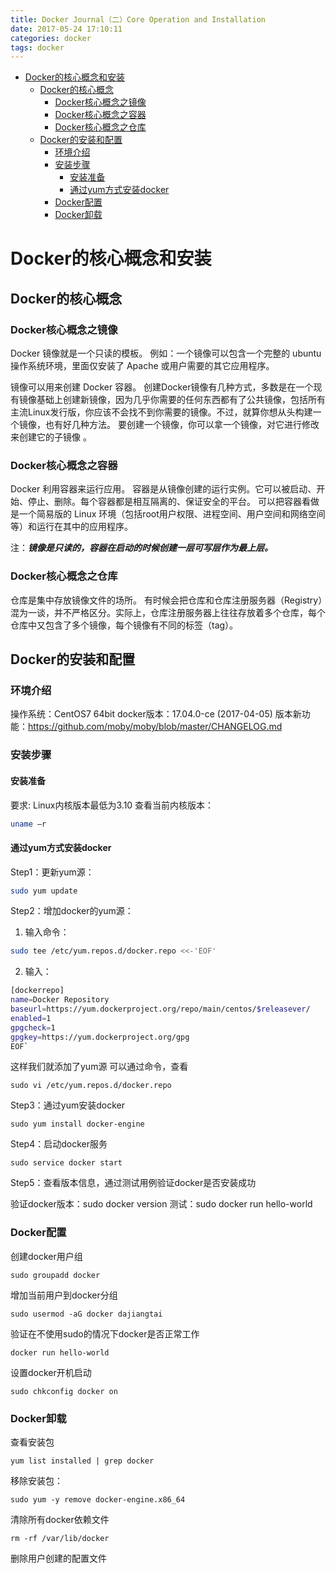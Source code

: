 ```yaml
---
title: Docker Journal（二）Core Operation and Installation
date: 2017-05-24 17:10:11
categories: docker
tags: docker
---
```


- [Docker的核心概念和安装](#docker%E7%9A%84%E6%A0%B8%E5%BF%83%E6%A6%82%E5%BF%B5%E5%92%8C%E5%AE%89%E8%A3%85)
  - [Docker的核心概念](#docker%E7%9A%84%E6%A0%B8%E5%BF%83%E6%A6%82%E5%BF%B5)
    - [Docker核心概念之镜像](#docker%E6%A0%B8%E5%BF%83%E6%A6%82%E5%BF%B5%E4%B9%8B%E9%95%9C%E5%83%8F)
    - [Docker核心概念之容器](#docker%E6%A0%B8%E5%BF%83%E6%A6%82%E5%BF%B5%E4%B9%8B%E5%AE%B9%E5%99%A8)
    - [Docker核心概念之仓库](#docker%E6%A0%B8%E5%BF%83%E6%A6%82%E5%BF%B5%E4%B9%8B%E4%BB%93%E5%BA%93)
  - [Docker的安装和配置](#docker%E7%9A%84%E5%AE%89%E8%A3%85%E5%92%8C%E9%85%8D%E7%BD%AE)
    - [环境介绍](#%E7%8E%AF%E5%A2%83%E4%BB%8B%E7%BB%8D)
    - [安装步骤](#%E5%AE%89%E8%A3%85%E6%AD%A5%E9%AA%A4)
      - [安装准备](#%E5%AE%89%E8%A3%85%E5%87%86%E5%A4%87)
      - [通过yum方式安装docker](#%E9%80%9A%E8%BF%87yum%E6%96%B9%E5%BC%8F%E5%AE%89%E8%A3%85docker)
    - [Docker配置](#docker%E9%85%8D%E7%BD%AE)
    - [Docker卸载](#docker%E5%8D%B8%E8%BD%BD)

# Docker的核心概念和安装

## Docker的核心概念
### Docker核心概念之镜像

Docker 镜像就是一个只读的模板。
例如：一个镜像可以包含一个完整的 ubuntu 操作系统环境，里面仅安装了 Apache 或用户需要的其它应用程序。

镜像可以用来创建 Docker 容器。
创建Docker镜像有几种方式，多数是在一个现有镜像基础上创建新镜像，因为几乎你需要的任何东西都有了公共镜像，包括所有主流Linux发行版，你应该不会找不到你需要的镜像。不过，就算你想从头构建一个镜像，也有好几种方法。
要创建一个镜像，你可以拿一个镜像，对它进行修改来创建它的子镜像 。

### Docker核心概念之容器

Docker 利用容器来运行应用。
容器是从镜像创建的运行实例。它可以被启动、开始、停止、删除。每个容器都是相互隔离的、保证安全的平台。
可以把容器看做是一个简易版的 Linux 环境（包括root用户权限、进程空间、用户空间和网络空间等）和运行在其中的应用程序。

注：***镜像是只读的，容器在启动的时候创建一层可写层作为最上层。***

### Docker核心概念之仓库

仓库是集中存放镜像文件的场所。
有时候会把仓库和仓库注册服务器（Registry）混为一谈，并不严格区分。实际上，仓库注册服务器上往往存放着多个仓库，每个仓库中又包含了多个镜像，每个镜像有不同的标签（tag）。


##  Docker的安装和配置
### 环境介绍

操作系统：CentOS7 64bit 
docker版本：17.04.0-ce (2017-04-05)
版本新功能：https://github.com/moby/moby/blob/master/CHANGELOG.md

### 安装步骤

#### 安装准备
要求: Linux内核版本最低为3.10
查看当前内核版本： 
```sh
uname –r
```

#### 通过yum方式安装docker

Step1：更新yum源： 
```sh
sudo yum update 
```

Step2：增加docker的yum源：

1. 输入命令：
```sh
sudo tee /etc/yum.repos.d/docker.repo <<-'EOF'
```

2. 输入：
```sh
[dockerrepo]
name=Docker Repository
baseurl=https://yum.dockerproject.org/repo/main/centos/$releasever/
enabled=1
gpgcheck=1
gpgkey=https://yum.dockerproject.org/gpg
EOF`
```

这样我们就添加了yum源
可以通过命令，查看
```
sudo vi /etc/yum.repos.d/docker.repo 
```

Step3：通过yum安装docker
```
sudo yum install docker-engine
```

Step4：启动docker服务
```
sudo service docker start
```

Step5：查看版本信息，通过测试用例验证docker是否安装成功

验证docker版本：sudo docker version
测试：sudo docker run hello-world

### Docker配置

创建docker用户组
```
sudo groupadd docker
```

增加当前用户到docker分组
```
sudo usermod -aG docker dajiangtai
```

验证在不使用sudo的情况下docker是否正常工作
```
docker run hello-world
```

设置docker开机启动
```
sudo chkconfig docker on
```

### Docker卸载

查看安装包
```
yum list installed | grep docker
```

移除安装包：
```
sudo yum -y remove docker-engine.x86_64
```

清除所有docker依赖文件
```
rm -rf /var/lib/docker
```

删除用户创建的配置文件

